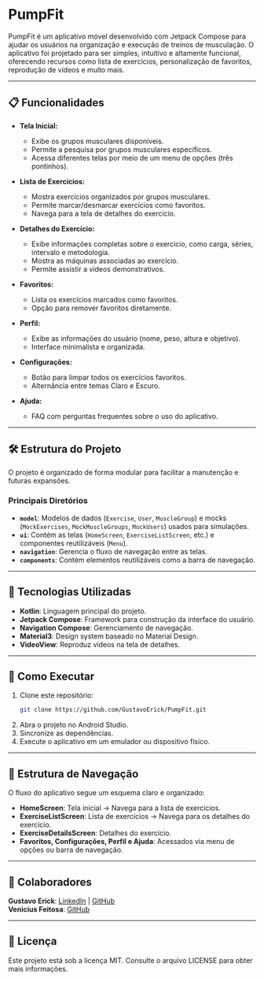 # PumpFit

PumpFit é um aplicativo móvel desenvolvido com Jetpack Compose para ajudar os usuários na organização e execução de treinos de musculação. O aplicativo foi projetado para ser simples, intuitivo e altamente funcional, oferecendo recursos como lista de exercícios, personalização de favoritos, reprodução de vídeos e muito mais.

---

## 📋 Funcionalidades

- **Tela Inicial:**
  - Exibe os grupos musculares disponíveis.
  - Permite a pesquisa por grupos musculares específicos.
  - Acessa diferentes telas por meio de um menu de opções (três pontinhos).
  
- **Lista de Exercícios:**
  - Mostra exercícios organizados por grupos musculares.
  - Permite marcar/desmarcar exercícios como favoritos.
  - Navega para a tela de detalhes do exercício.

- **Detalhes do Exercício:**
  - Exibe informações completas sobre o exercício, como carga, séries, intervalo e metodologia.
  - Mostra as máquinas associadas ao exercício.
  - Permite assistir a vídeos demonstrativos.

- **Favoritos:**
  - Lista os exercícios marcados como favoritos.
  - Opção para remover favoritos diretamente.

- **Perfil:**
  - Exibe as informações do usuário (nome, peso, altura e objetivo).
  - Interface minimalista e organizada.

- **Configurações:**
  - Botão para limpar todos os exercícios favoritos.
  - Alternância entre temas Claro e Escuro.

- **Ajuda:**
  - FAQ com perguntas frequentes sobre o uso do aplicativo.

---

## 🛠️ Estrutura do Projeto

O projeto é organizado de forma modular para facilitar a manutenção e futuras expansões.

### **Principais Diretórios**
- **`model`**: Modelos de dados (`Exercise`, `User`, `MuscleGroup`) e mocks (`MockExercises`, `MockMuscleGroups`, `MockUsers`) usados para simulações.
- **`ui`**: Contém as telas (`HomeScreen`, `ExerciseListScreen`, etc.) e componentes reutilizáveis (`Menu`).
- **`navigation`**: Gerencia o fluxo de navegação entre as telas.
- **`components`**: Contém elementos reutilizáveis como a barra de navegação.

---

## 🧩 Tecnologias Utilizadas

- **Kotlin**: Linguagem principal do projeto.
- **Jetpack Compose**: Framework para construção da interface do usuário.
- **Navigation Compose**: Gerenciamento de navegação.
- **Material3**: Design system baseado no Material Design.
- **VideoView**: Reproduz vídeos na tela de detalhes.

---

## 🚀 Como Executar

1. Clone este repositório:
   ```bash
   git clone https://github.com/GustavoErick/PumpFit.git
2. Abra o projeto no Android Studio.
3. Sincronize as dependências.
4. Execute o aplicativo em um emulador ou dispositivo físico.

---

## 📂 Estrutura de Navegação
O fluxo do aplicativo segue um esquema claro e organizado:

- **HomeScreen**: Tela inicial -> Navega para a lista de exercícios.
- **ExerciseListScreen**: Lista de exercícios -> Navega para os detalhes do exercício.
- **ExerciseDetailsScreen**: Detalhes do exercício.
- **Favoritos, Configurações, Perfil e Ajuda**: Acessados via menu de opções ou barra de navegação.

---

## 👥 Colaboradores
**Gustavo Erick**: [LinkedIn](https://www.linkedin.com/in/gustavo-erick-806778313/) | [GitHub](https://github.com/GustavoErick)  
**Venicius Feitosa**: [GitHub](https://github.com/FeitosaVeni)

---

## 📄 Licença
Este projeto está sob a licença MIT. Consulte o arquivo LICENSE para obter mais informações.


